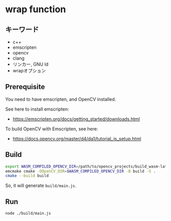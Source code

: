 # wrap function

## キーワード

- c++
- emscripten
- opencv
- clang
- リンカー, GNU ld
- wrapオプション

## Prerequisite

You need to have emscripten, and OpenCV installed.

See here to install emscripten:
- https://emscripten.org/docs/getting_started/downloads.html

To build OpenCV with Emscripten, see here:
- https://docs.opencv.org/master/d4/da1/tutorial_js_setup.html


## Build

```bash
export WASM_COMPILED_OPENCV_DIR=/path/to/opencv_projects/build_wasm-latest
emcmake cmake -DOpenCV_DIR=$WASM_COMPILED_OPENCV_DIR -B build -S .
cmake --build build
```

So, it will generate `build/main.js`.

## Run

```bash
node ./build/main.js
```
